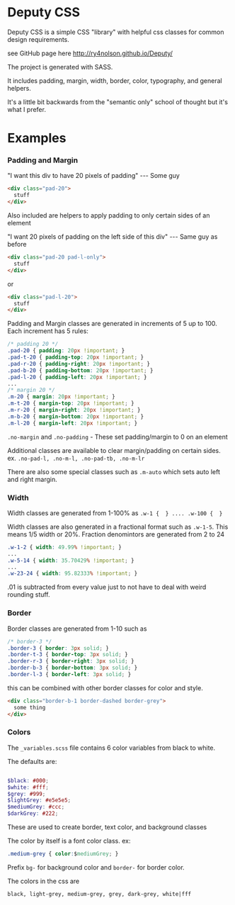 Deputy CSS
======

Deputy CSS is a simple CSS "library" with helpful css classes for common design requirements.

see GitHub page here http://ry4nolson.github.io/Deputy/

The project is generated with SASS.

It includes padding, margin, width, border, color, typography, and general helpers.

It's a little bit backwards from the "semantic only" school of thought but it's what I prefer.

Examples
=====


<h3>Padding and Margin</h3>

"I want this div to have 20 pixels of padding"
--- Some guy

```html
<div class="pad-20">
  stuff
</div>
```
  
Also included are helpers to apply padding to only certain sides of an element

"I want 20 pixels of padding on the left side of this div"
--- Same guy as before

```html
<div class="pad-20 pad-l-only">
  stuff
</div>
```
or
```html
<div class="pad-l-20">
  stuff
</div>
```

Padding and Margin classes are generated in increments of 5 up to 100. Each increment has 5 rules: 
```css
/* padding 20 */
.pad-20 { padding: 20px !important; }
.pad-t-20 { padding-top: 20px !important; }
.pad-r-20 { padding-right: 20px !important; }
.pad-b-20 { padding-bottom: 20px !important; }
.pad-l-20 { padding-left: 20px !important; }
...
/* margin 20 */
.m-20 { margin: 20px !important; }
.m-t-20 { margin-top: 20px !important; }
.m-r-20 { margin-right: 20px !important; }
.m-b-20 { margin-bottom: 20px !important; }
.m-l-20 { margin-left: 20px !important; }
```


```.no-margin``` and ```.no-padding``` - These set padding/margin to 0 on an element

Additional classes are available to clear margin/padding on certain sides.
ex. ```.no-pad-l, .no-m-l, .no-pad-tb, .no-m-lr```

There are also some special classes such as ```.m-auto``` which sets auto left and right margin.


<h3>Width</h3>

Width classes are generated from 1-100% as ```.w-1 {  } .... .w-100 {  }```

Width classes are also generated in a fractional format such as ```.w-1-5```. This means 1/5 width or 20%.
Fraction denomintors are generated from 2 to 24
```css
.w-1-2 { width: 49.99% !important; }
...
.w-5-14 { width: 35.70429% !important; }
...
.w-23-24 { width: 95.82333% !important; }
```
.01 is subtracted from every value just to not have to deal with weird rounding stuff.


<h3>Border</h3>

Border classes are generated from 1-10 such as 
```css
/* border-3 */
.border-3 { border: 3px solid; }
.border-t-3 { border-top: 3px solid; }
.border-r-3 { border-right: 3px solid; }
.border-b-3 { border-bottom: 3px solid; }
.border-l-3 { border-left: 3px solid; }
```

this can be combined with other border classes for color and style.

```html
<div class="border-b-1 border-dashed border-grey">
  some thing
</div>
```

<h3>Colors</h3>

The ```_variables.scss``` file contains 6 color variables from black to white.

The defaults are:
```scss

$black: #000;
$white: #fff;
$grey: #999;
$lightGrey: #e5e5e5;
$mediumGrey: #ccc;
$darkGrey: #222;
```

These are used to create border, text color, and background classes

The color by itself is a font color class.
ex: 
```css
.medium-grey { color:$mediumGrey; }
```

Prefix ```bg-``` for background color and ```border-``` for border color.

The colors in the css are 
```
black, light-grey, medium-grey, grey, dark-grey, white|fff
```
